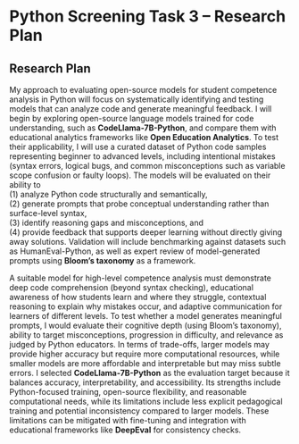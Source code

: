 # Python Screening Task 3 – Research Plan
## Research Plan

My approach to evaluating open-source models for student competence analysis in Python will focus on systematically identifying and testing models that can analyze code and generate meaningful feedback. I will begin by exploring open-source language models trained for code understanding, such as **CodeLlama-7B-Python**, and compare them with educational analytics frameworks like **Open Education Analytics**. To test their applicability, I will use a curated dataset of Python code samples representing beginner to advanced levels, including intentional mistakes (syntax errors, logical bugs, and common misconceptions such as variable scope confusion or faulty loops). The models will be evaluated on their ability to </br>
(1) analyze Python code structurally and semantically, </br>
(2) generate prompts that probe conceptual understanding rather than surface-level syntax, </br>
(3) identify reasoning gaps and misconceptions, and </br>
(4) provide feedback that supports deeper learning without directly giving away solutions. Validation will include benchmarking against datasets such as HumanEval-Python, as well as expert review of model-generated prompts using **Bloom’s taxonomy** as a framework. </br>

A suitable model for high-level competence analysis must demonstrate deep code comprehension (beyond syntax checking), educational awareness of how students learn and where they struggle, contextual reasoning to explain why mistakes occur, and adaptive communication for learners of different levels. To test whether a model generates meaningful prompts, I would evaluate their cognitive depth (using Bloom’s taxonomy), ability to target misconceptions, progression in difficulty, and relevance as judged by Python educators. In terms of trade-offs, larger models may provide higher accuracy but require more computational resources, while smaller models are more affordable and interpretable but may miss subtle errors. I selected **CodeLlama-7B-Python** as the evaluation target because it balances accuracy, interpretability, and accessibility. Its strengths include Python-focused training, open-source flexibility, and reasonable computational needs, while its limitations include less explicit pedagogical training and potential inconsistency compared to larger models. These limitations can be mitigated with fine-tuning and integration with educational frameworks like **DeepEval** for consistency checks.
